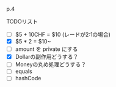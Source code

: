 p.4

TODOリスト
- [ ] $5 + 10CHF = $10 (レードが2:1の場合)
- [x] $5 * 2 = $10~
- [ ] amount を private にする
- [x] Dollarの副作用どうする？
- [ ] Moneyの丸め処理どうする？
- [ ] equals
- [ ] hashCode